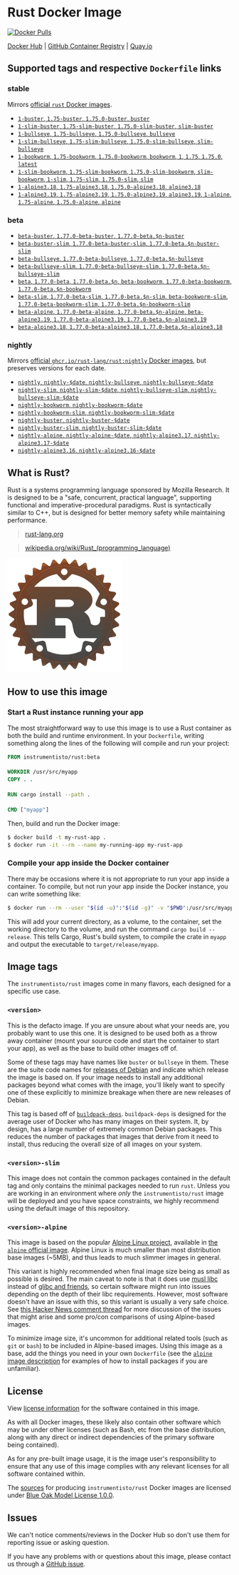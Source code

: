 Rust Docker Image
=================

[![Docker Pulls](https://img.shields.io/docker/pulls/instrumentisto/rust.svg)](https://hub.docker.com/r/instrumentisto/rust)

[Docker Hub](https://hub.docker.com/r/instrumentisto/rust)
| [GitHub Container Registry](https://github.com/orgs/instrumentisto/packages/container/package/rust)
| [Quay.io](https://quay.io/repository/instrumentisto/rust)




## Supported tags and respective `Dockerfile` links


### stable

Mirrors [official `rust` Docker images][1].

- [`1-buster`, `1.75-buster`, `1.75.0-buster`, `buster`][301]
- [`1-slim-buster`, `1.75-slim-buster`, `1.75.0-slim-buster`, `slim-buster`][302]
- [`1-bullseye`, `1.75-bullseye`, `1.75.0-bullseye`, `bullseye`][303]
- [`1-slim-bullseye`, `1.75-slim-bullseye`, `1.75.0-slim-bullseye`, `slim-bullseye`][304]
- [`1-bookworm`, `1.75-bookworm`, `1.75.0-bookworm`, `bookworm`, `1`, `1.75`, `1.75.0`, `latest`][305]
- [`1-slim-bookworm`, `1.75-slim-bookworm`, `1.75.0-slim-bookworm`, `slim-bookworm`, `1-slim`, `1.75-slim`, `1.75.0-slim`, `slim`][306]
- [`1-alpine3.18`, `1.75-alpine3.18`, `1.75.0-alpine3.18`, `alpine3.18`][309]
- [`1-alpine3.19`, `1.75-alpine3.19`, `1.75.0-alpine3.19`, `alpine3.19`, `1-alpine`, `1.75-alpine`, `1.75.0-alpine`, `alpine`][310]


### beta

- [`beta-buster`, `1.77.0-beta-buster`, `1.77.0-beta.$n-buster`][201]
- [`beta-buster-slim`, `1.77.0-beta-buster-slim`, `1.77.0-beta.$n-buster-slim`][202]
- [`beta-bullseye`, `1.77.0-beta-bullseye`, `1.77.0-beta.$n-bullseye`][203]
- [`beta-bullseye-slim`, `1.77.0-beta-bullseye-slim`, `1.77.0-beta.$n-bullseye-slim`][204]
- [`beta`, `1.77.0-beta`, `1.77.0-beta.$n`, `beta-bookworm`, `1.77.0-beta-bookworm`, `1.77.0-beta.$n-bookworm`][205]
- [`beta-slim`, `1.77.0-beta-slim`, `1.77.0-beta.$n-slim`, `beta-bookworm-slim`, `1.77.0-beta-bookworm-slim`, `1.77.0-beta.$n-bookworm-slim`][206]
- [`beta-alpine`, `1.77.0-beta-alpine`, `1.77.0-beta.$n-alpine`, `beta-alpine3.19`, `1.77.0-beta-alpine3.19`, `1.77.0-beta.$n-alpine3.19`][209]
- [`beta-alpine3.18`, `1.77.0-beta-alpine3.18`, `1.77.0-beta.$n-alpine3.18`][210]


### nightly

Mirrors [official `ghcr.io/rust-lang/rust:nightly` Docker images][2], but preserves versions for each date.

- [`nightly`, `nightly-$date`, `nightly-bullseye`, `nightly-bullseye-$date`][101]
- [`nightly-slim`, `nightly-slim-$date`, `nightly-bullseye-slim`, `nightly-bullseye-slim-$date`][102]
- [`nightly-bookworm`, `nightly-bookworm-$date`][101]
- [`nightly-bookworm-slim`, `nightly-bookworm-slim-$date`][102]
- [`nightly-buster`, `nightly-buster-$date`][101]
- [`nightly-buster-slim`, `nightly-buster-slim-$date`][102]
- [`nightly-alpine`, `nightly-alpine-$date`, `nightly-alpine3.17`, `nightly-alpine3.17-$date`][103]
- [`nightly-alpine3.16`, `nightly-alpine3.16-$date`][103]




## What is Rust?

Rust is a systems programming language sponsored by Mozilla Research. It is designed to be a "safe, concurrent, practical language", supporting functional and imperative-procedural paradigms. Rust is syntactically similar to C++, but is designed for better memory safety while maintaining performance.

> [rust-lang.org](https://rust-lang.org)

> [wikipedia.org/wiki/Rust_(programming_language)](https://wikipedia.org/wiki/Rust_(programming_language))

![Rust Logo](https://raw.githubusercontent.com/docker-library/docs/a11c341c57de07fbccfed7b21ea92d4bc40130a2/rust/logo.png)




## How to use this image


### Start a Rust instance running your app

The most straightforward way to use this image is to use a Rust container as both the build and runtime environment. In your `Dockerfile`, writing something along the lines of the following will compile and run your project:

```Dockerfile
FROM instrumentisto/rust:beta

WORKDIR /usr/src/myapp
COPY . .

RUN cargo install --path .

CMD ["myapp"]
```

Then, build and run the Docker image:

```bash
$ docker build -t my-rust-app .
$ docker run -it --rm --name my-running-app my-rust-app
```


### Compile your app inside the Docker container

There may be occasions where it is not appropriate to run your app inside a container. To compile, but not run your app inside the Docker instance, you can write something like:

```bash
$ docker run --rm --user "$(id -u)":"$(id -g)" -v "$PWD":/usr/src/myapp -w /usr/src/myapp instrumentisto/rust:beta cargo build --release
```

This will add your current directory, as a volume, to the container, set the working directory to the volume, and run the command `cargo build --release`. This tells Cargo, Rust's build system, to compile the crate in `myapp` and output the executable to `target/release/myapp`.




## Image tags

The `instrumentisto/rust` images come in many flavors, each designed for a specific use case.


### `<version>`

This is the defacto image. If you are unsure about what your needs are, you probably want to use this one. It is designed to be used both as a throw away container (mount your source code and start the container to start your app), as well as the base to build other images off of.

Some of these tags may have names like `buster` or `bullseye` in them. These are the suite code names for [releases of Debian][11] and indicate which release the image is based on. If your image needs to install any additional packages beyond what comes with the image, you'll likely want to specify one of these explicitly to minimize breakage when there are new releases of Debian.

This tag is based off of [`buildpack-deps`][12]. `buildpack-deps` is designed for the average user of Docker who has many images on their system. It, by design, has a large number of extremely common Debian packages. This reduces the number of packages that images that derive from it need to install, thus reducing the overall size of all images on your system.


### `<version>-slim`

This image does not contain the common packages contained in the default tag and only contains the minimal packages needed to run `rust`. Unless you are working in an environment where _only_ the `instrumentisto/rust` image will be deployed and you have space constraints, we highly recommend using the default image of this repository.


### `<version>-alpine`

This image is based on the popular [Alpine Linux project][21], available in [the `alpine` official image][22]. Alpine Linux is much smaller than most distribution base images (~5MB), and thus leads to much slimmer images in general.

This variant is highly recommended when final image size being as small as possible is desired. The main caveat to note is that it does use [musl libc][23] instead of [glibc and friends][24], so certain software might run into issues depending on the depth of their libc requirements. However, most software doesn't have an issue with this, so this variant is usually a very safe choice. See [this Hacker News comment thread][25] for more discussion of the issues that might arise and some pro/con comparisons of using Alpine-based images.

To minimize image size, it's uncommon for additional related tools (such as `git` or `bash`) to be included in Alpine-based images. Using this image as a base, add the things you need in your own `Dockerfile` (see the [`alpine` image description][22] for examples of how to install packages if you are unfamiliar).




## License

View [license information][3] for the software contained in this image.

As with all Docker images, these likely also contain other software which may be under other licenses (such as Bash, etc from the base distribution, along with any direct or indirect dependencies of the primary software being contained).

As for any pre-built image usage, it is the image user's responsibility to ensure that any use of this image complies with any relevant licenses for all software contained within.

The [sources][31] for producing `instrumentisto/rust` Docker images are licensed under [Blue Oak Model License 1.0.0][32].




## Issues

We can't notice comments/reviews in the Docker Hub so don't use them for reporting issue or asking question.

If you have any problems with or questions about this image, please contact us through a [GitHub issue][33].





[1]: https://hub.docker.com/_/rust
[2]: https://github.com/rust-lang/docker-rust-nightly/pkgs/container/rust
[3]: https://www.rust-lang.org/en-US/legal.html

[11]: https://wiki.debian.org/DebianReleases
[12]: https://hub.docker.com/_/buildpack-deps

[21]: http://alpinelinux.org
[22]: https://hub.docker.com/_/alpine
[23]: http://www.musl-libc.org
[24]: http://www.etalabs.net/compare_libcs.html
[25]: https://news.ycombinator.com/item?id=10782897

[31]: https://github.com/instrumentisto/rust-docker-image
[32]: https://github.com/instrumentisto/rust-docker-image/blob/main/LICENSE.md
[33]: https://github.com/instrumentisto/rust-docker-image/issues

[101]: https://github.com/rust-lang/docker-rust-nightly/blob/master/debian/Dockerfile
[102]: https://github.com/rust-lang/docker-rust-nightly/blob/master/debian-slim/Dockerfile
[103]: https://github.com/rust-lang/docker-rust-nightly/blob/master/alpine/Dockerfile

[201]: https://github.com/instrumentisto/rust-docker-image/blob/main/beta/buster/Dockerfile
[202]: https://github.com/instrumentisto/rust-docker-image/blob/main/beta/buster-slim/Dockerfile
[203]: https://github.com/instrumentisto/rust-docker-image/blob/main/beta/bullseye/Dockerfile
[204]: https://github.com/instrumentisto/rust-docker-image/blob/main/beta/bullseye-slim/Dockerfile
[205]: https://github.com/instrumentisto/rust-docker-image/blob/main/beta/bookworm/Dockerfile
[206]: https://github.com/instrumentisto/rust-docker-image/blob/main/beta/bookworm-slim/Dockerfile
[209]: https://github.com/instrumentisto/rust-docker-image/blob/main/beta/alpine3.19/Dockerfile
[210]: https://github.com/instrumentisto/rust-docker-image/blob/main/beta/alpine3.18/Dockerfile

[301]: https://github.com/rust-lang/docker-rust/blob/master/1.75.0/buster/Dockerfile
[302]: https://github.com/rust-lang/docker-rust/blob/master/1.75.0/buster/slim/Dockerfile
[303]: https://github.com/rust-lang/docker-rust/blob/master/1.75.0/bullseye/Dockerfile
[304]: https://github.com/rust-lang/docker-rust/blob/master/1.75.0/bullseye/slim/Dockerfile
[305]: https://github.com/rust-lang/docker-rust/blob/master/1.75.0/bookworm/Dockerfile
[306]: https://github.com/rust-lang/docker-rust/blob/master/1.75.0/bookworm/slim/Dockerfile
[309]: https://github.com/rust-lang/docker-rust/blob/master/1.75.0/alpine3.18/Dockerfile
[310]: https://github.com/rust-lang/docker-rust/blob/master/1.75.0/alpine3.19/Dockerfile
